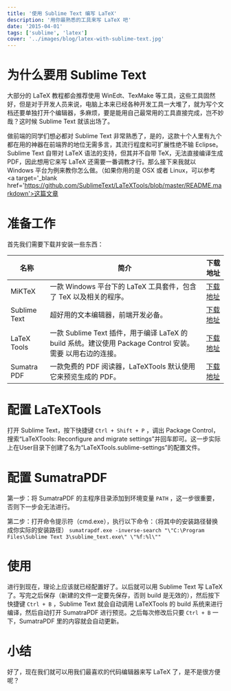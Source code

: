 ```yaml
---
title: '使用 Sublime Text 编写 LaTeX'
description: '用你最熟悉的工具来写 LaTeX 吧'
date: '2015-04-01'
tags: ['sublime', 'latex']
cover: '../images/blog/latex-with-sublime-text.jpg'
---
```


# 为什么要用 Sublime Text

大部分的 LaTeX 教程都会推荐使用 WinEdt、TexMake 等工具，这些工具固然好，但是对于开发人员来说，电脑上本来已经各种开发工具一大堆了，就为写个文档还要单独打开个编辑器，多麻烦，要是能用自己最常用的工具直接完成，岂不妙哉？这时候 Sublime Text 就该出场了。

做前端的同学们想必都对 Sublime Text 非常熟悉了，是的，这款十个人里有九个都在用的神器在前端界的地位无需多言，其流行程度和可扩展性绝不输 Eclipse。Sublime Text 自带对 LaTeX 语法的支持，但其并不自带 TeX，无法直接编译生成 PDF，因此想用它来写 LaTeX 还需要一番调教才行。那么接下来我就以 Windows 平台为例来教你怎么做。（如果你用的是 OSX 或者 Linux，可以参考 <a target='_blank href='https://github.com/SublimeText/LaTeXTools/blob/master/README.markdown'>这篇文章</a>

# 准备工作

首先我们需要下载并安装一些东西：

| 名称 | 简介 | 下载地址
|-|-|-|
| MiKTeX | 一款 Windows 平台下的 LaTeX 工具套件，包含了 TeX 以及相关的程序。 | <a target='_blank' href='http://www.miktex.org/download'>下载地址</a> |
| Sublime Text | 超好用的文本编辑器，前端开发必备。 | <a target='_blank' href='http://www.sublimetext.com/3'>下载地址</a> |
| LaTeX Tools | 一款 Sublime Text 插件，用于编译 LaTeX 的 build 系统。建议使用 Package Control 安装。需要 以用右边的连接。 | <a target='_blank' href='https://github.com/SublimeText/LaTeXTools'>下载地址</a> |
| Sumatra PDF | 一款免费的 PDF 阅读器，LaTeXTools 默认使用它来预览生成的 PDF。 | <a target='_blank' href='http://www.sumatrapdfreader.org/download-free-pdf-viewer.html'>下载地址</a> |

# 配置 LaTeXTools

打开 Sublime Text，按下快捷键 `Ctrl + Shift + P` ，调出 Package Control，搜索“LaTeXTools: Reconfigure and migrate settings”并回车即可。这一步实际上在User目录下创建了名为“LaTeXTools.sublime-settings”的配置文件。

# 配置 SumatraPDF

第一步：将 SumatraPDF 的主程序目录添加到环境变量 `PATH` ，这一步很重要，否则下一步会无法进行。

第二步：打开命令提示符（cmd.exe），执行以下命令：（将其中的安装路径替换成你实际的安装路径）
 `sumatrapdf.exe -inverse-search "\"C:\Program Files\Sublime Text 3\sublime_text.exe\" \"%f:%l\""`

# 使用

进行到现在，理论上应该就已经配置好了。以后就可以用 Sublime Text 写 LaTeX 了。写完之后保存（新建的文件一定要先保存，否则 build 是无效的），然后按下快捷键 `Ctrl + B` ，Sublime Text 就会自动调用 LaTeXTools 的 build 系统来进行编译，然后自动打开 SumatraPDF 进行预览。之后每次修改后只要 `Ctrl + B` 一下，SumatraPDF 里的内容就会自动更新。

# 小结

好了，现在我们就可以用我们最喜欢的代码编辑器来写 LaTeX 了，是不是很方便呢？
